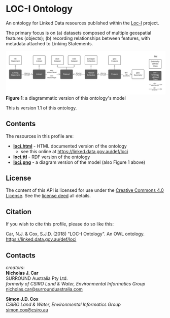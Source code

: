 # LOC-I Ontology
An ontology for Linked Data resources published within the [Loc-I](https://www.ga.gov.au/locationindex) project.

The primary focus is on (a) datasets composed of multiple geospatial features (objects); (b) recording relationships between features, with metadata attached to Linking Statements.

![](images/loci.png)
**Figure 1**: a diagrammatic version of this ontology's model

This is version 1.1 of this ontology.

## Contents
The resources in this profile are:
* **[loci.html](loci.html)** - HTML documented version of the ontology
    * see this online at <https://linked.data.gov.au/def/loci>
* **[loci.ttl](loci.ttl)** - RDF version of the ontology
* **[loci.png](images/loci.png)** - a diagram version of the model (also Figure 1 above)


## License
The content of this API is licensed for use under the [Creative Commons 4.0 License](https://creativecommons.org/licenses/by/4.0/). See the [license deed](LICENSE) all details.


## Citation
If you wish to cite this profile, please do so like this:

Car, N.J. & Cox, S.J.D. (2018) "LOC-I Ontology". An OWL ontology. https://linked.data.gov.au/def/loci


## Contacts
*creators*:  
**Nicholas J. Car**  
SURROUND Australia Pty Ltd.  
*formerly of CSIRO Land & Water, Environmental Informatics Group*  
<nicholas.car@surrounduastralia.com>  

**Simon J.D. Cox**  
*CSIRO Land & Water, Environmental Informatics Group*  
<simon.cox@csiro.au>
